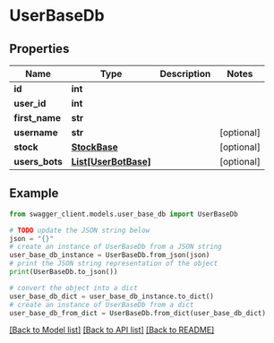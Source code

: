 # UserBaseDb


## Properties

Name | Type | Description | Notes
------------ | ------------- | ------------- | -------------
**id** | **int** |  | 
**user_id** | **int** |  | 
**first_name** | **str** |  | 
**username** | **str** |  | [optional] 
**stock** | [**StockBase**](StockBase.md) |  | [optional] 
**users_bots** | [**List[UserBotBase]**](UserBotBase.md) |  | [optional] 

## Example

```python
from swagger_client.models.user_base_db import UserBaseDb

# TODO update the JSON string below
json = "{}"
# create an instance of UserBaseDb from a JSON string
user_base_db_instance = UserBaseDb.from_json(json)
# print the JSON string representation of the object
print(UserBaseDb.to_json())

# convert the object into a dict
user_base_db_dict = user_base_db_instance.to_dict()
# create an instance of UserBaseDb from a dict
user_base_db_from_dict = UserBaseDb.from_dict(user_base_db_dict)
```
[[Back to Model list]](../README.md#documentation-for-models) [[Back to API list]](../README.md#documentation-for-api-endpoints) [[Back to README]](../README.md)


